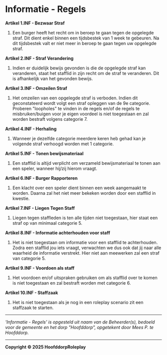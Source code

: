# Informatie - Regels

**Artikel 1.INF - Bezwaar Straf**

1. Een burger heeft het recht om in beroep te gaan tegen de opgelegde straf. Dit dient enkel binnen een tijdsbestek van 1 week te gebeuren. Na dit tijdsbestek valt er niet meer in beroep te gaan tegen uw opgelegde straf.

**Artikel 2.INF - Straf Verandering**

1. Indien er duidelijk bewijs gevonden is die de opgelegde straf kan veranderen, staat het stafflid in zijn recht om de straf te veranderen. Dit is afhankelijk van het gevonden bewijs.

**Artikel 3.INF - Omzeilen Straf**

1. Het omzeilen van een opgelegde straf is verboden. Indien dit geconstateerd wordt volgt een straf opleggen van de 9e categorie. Proberen "loopholes" te vinden in de regels en/of de regels te misbruiken/buigen voor je eigen voordeel is niet toegestaan en zal worden bestraft volgens categorie 7.

**Artikel 4.INF - Herhaling**

1. Wanneer je dezelfde categorie meerdere keren heb gehad kan je volgende straf verhoogd worden met 1 categorie.

**Artikel 5.INF - Tonen bewijsmateriaal**

1. Een stafflid is altijd verplicht om verzameld bewijsmateriaal te tonen aan een speler, wanneer hij/zij hierom vraagt.

**Artikel 6.INF - Burger Rapporteren**

1. Een klacht over een speler dient binnen een week aangemaakt te worden. Daarna zal het niet meer bekeken worden door een stafflid in kwestie.

**Artikel 7.INF - Liegen Tegen Staff**

1. Liegen tegen staffleden is ten alle tijden niet toegestaan, hier staat een straf op van minimaal categorie 5.

**Artikel 8.INF - Informatie achterhouden voor staff**

1. Het is niet toegestaan om informatie voor een stafflid te achterhouden. Zodra een stafflid jou iets vraagt, verwachten we dus ook dat jij naar alle waarheid de informatie verstrekt. Hier niet aan meewerken zal een straf van categorie 5.

**Artikel 9.INF - Voordoen als staff**

1. Het voordoen en/of uitspraken gebruiken om als stafflid over te komen is niet toegestaan en zal bestraft worden met categorie 6.

**Artikel 10.INF - Staffzaak**

1. Het is niet toegestaan als je nog in een roleplay scenario zit een staffzaak te starten.

---

*'Informatie - Regels' is opgesteld uit naam van de Beheerder(s), bedoeld voor de gemeente en het dorp "Hoofddorp", opgetekent door Mees P. te Hoofddorp.*

---

**Copyright © 2025 HoofddorpRoleplay**